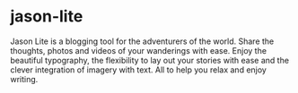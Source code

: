 # jason-lite
Jason Lite is a blogging tool for the adventurers of the world. Share the thoughts, photos and videos of your wanderings with ease. Enjoy the beautiful typography, the flexibility to lay out your stories with ease and the clever integration of imagery with text. All to help you relax and enjoy writing.
